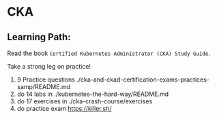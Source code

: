 # CKA

## Learning Path:

Read the book `Certified Kubernetes Administrator (CKA) Study Guide`.

Take a strong leg on practice!

1. 9 Practice questions ./cka-and-ckad-certification-exams-practices-samp/README.md
2. do 14 labs in ./kubernetes-the-hard-way/README.md
3. do 17 exercises in ./cka-crash-course/exercises
4. do practice exam https://killer.sh/
